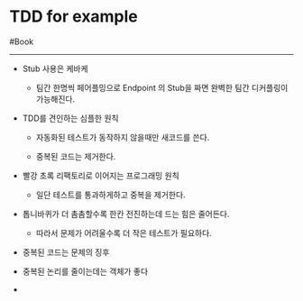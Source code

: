 # TDD for example

#Book

---



* Stub 사용은 케바케

	* 팀간 한명씩 페어플밍으로 Endpoint 의 Stub을 짜면 완벽한 팀간 디커플링이 가능해진다.



* TDD를 견인하는 심플한 원칙

	* 자동화된 테스트가 동작하지 않을때만 새코드를 쓴다.

	* 중복된 코드는 제거한다.

* 빨강 초록 리팩토리로 이어지는 프로그래밍 원칙

	* 일단 테스트를 통과하게하고 중복을 제거한다.

* 톱니바퀴가 더 촘촘할수록 한칸 전진하는데 드는 힘은 줄어든다.

	* 따라서 문제가 어려울수록 더 작은 테스트가 필요하다.

* 중복된 코드는 문제의 징후

* 중복된 논리를 줄이는데는 객체가 좋다

*
